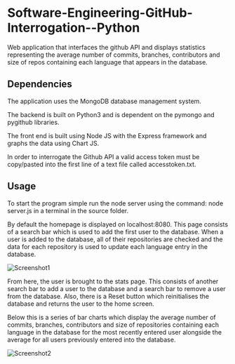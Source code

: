# Software-Engineering-GitHub-Interrogation--Python
Web application that interfaces the github API and displays statistics
representing the average number of commits, branches, contributors and size of repos containing each language that appears in the database.

## Dependencies
The application uses the MongoDB database management system.

The backend is built on Python3 and is dependent on the pymongo and pygithub libraries.

The front end is built using Node JS with the Express framework and graphs the
data using Chart JS.

In order to interrogate the Github API a valid access token must be copy/pasted
into the first line of a text file called accesstoken.txt.

## Usage
To start the program simple run the node server using the command:
node server.js in a terminal in the source folder.

By default the homepage is displayed on localhost:8080. This page consists of a
search bar which is used to add the first user to the database. When a user is added to the database, all of their repositories are checked and the data for each repository is used to update each language entry in the database.

![Screenshot1](images/homepage.png)

From here, the user is brought to the stats page. This consists of another search
bar to add a user to the database and a search bar to remove a user from the database. Also, there is a Reset button which reinitialises the database and returns the user to the home screen.

Below this is a series of bar charts which display the average number of commits, branches, contributors and size of repositories containing each language in the database for the most recently entered user alongside the average for all users previously entered into the database.

![Screenshot2](images/stats.png)
